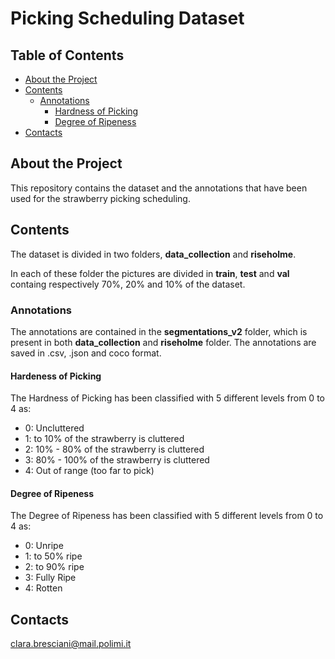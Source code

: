 # Picking Scheduling Dataset

## Table of Contents

* [About the Project](https://github.com/imanlab/PSD/blob/main/README.md#about-the-project)
* [Contents](https://github.com/imanlab/PSD/blob/main/README.md#contents)
  * [Annotations](https://github.com/imanlab/PSD/blob/main/README.md#Annotations)
    * [Hardness of Picking](https://github.com/imanlab/PSD/blob/main/README.md#Hardness-of-picking)
    * [Degree of Ripeness](https://github.com/imanlab/PSD/blob/main/README.md#degree-of-ripeness)
* [Contacts](https://github.com/imanlab/PSD/blob/main/README.md#contacts)
  
   
  


## About the Project
This repository contains the dataset and the annotations that have been used for the strawberry picking scheduling.

## Contents

The dataset is divided in two folders, **data_collection** and **riseholme**.  

In each of these folder the pictures are divided in **train**, **test** and **val** containg respectively 70%, 20% and 10% of the dataset. 

### Annotations
The annotations are contained in the **segmentations_v2** folder, which is present in both **data_collection** and **riseholme** folder. 
The annotations are saved in .csv, .json and coco format. 

#### Hardeness of Picking

The Hardness of Picking has been classified with 5 different levels from 0 to 4 as:

* 0: Uncluttered
* 1: to 10% of the strawberry is cluttered
* 2: 10% - 80% of the strawberry is cluttered
* 3: 80% - 100% of the strawberry is cluttered
* 4: Out of range (too far to pick)

#### Degree of Ripeness

The Degree of Ripeness has been classified with 5 different levels from 0 to 4 as:

* 0: Unripe
* 1: to 50% ripe
* 2: to 90% ripe
* 3: Fully Ripe
* 4: Rotten
  
## Contacts

clara.bresciani@mail.polimi.it



